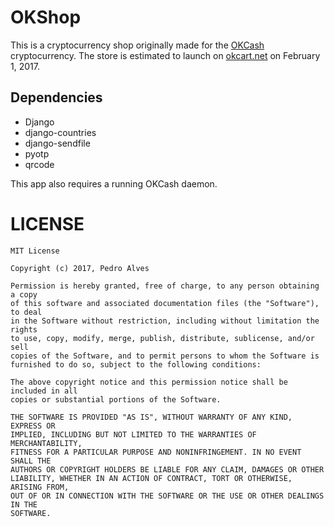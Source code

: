 # OKShop
This is a cryptocurrency shop originally made for the [OKCash](https://okcash.co) cryptocurrency. The store is estimated to launch on [okcart.net](https://okcart.net) on February 1, 2017.

## Dependencies
 - Django
 - django-countries
 - django-sendfile
 - pyotp
 - qrcode
 
This app also requires a running OKCash daemon.

# LICENSE

```
MIT License

Copyright (c) 2017, Pedro Alves

Permission is hereby granted, free of charge, to any person obtaining a copy
of this software and associated documentation files (the "Software"), to deal
in the Software without restriction, including without limitation the rights
to use, copy, modify, merge, publish, distribute, sublicense, and/or sell
copies of the Software, and to permit persons to whom the Software is
furnished to do so, subject to the following conditions:

The above copyright notice and this permission notice shall be included in all
copies or substantial portions of the Software.

THE SOFTWARE IS PROVIDED "AS IS", WITHOUT WARRANTY OF ANY KIND, EXPRESS OR
IMPLIED, INCLUDING BUT NOT LIMITED TO THE WARRANTIES OF MERCHANTABILITY,
FITNESS FOR A PARTICULAR PURPOSE AND NONINFRINGEMENT. IN NO EVENT SHALL THE
AUTHORS OR COPYRIGHT HOLDERS BE LIABLE FOR ANY CLAIM, DAMAGES OR OTHER
LIABILITY, WHETHER IN AN ACTION OF CONTRACT, TORT OR OTHERWISE, ARISING FROM,
OUT OF OR IN CONNECTION WITH THE SOFTWARE OR THE USE OR OTHER DEALINGS IN THE
SOFTWARE.
```
